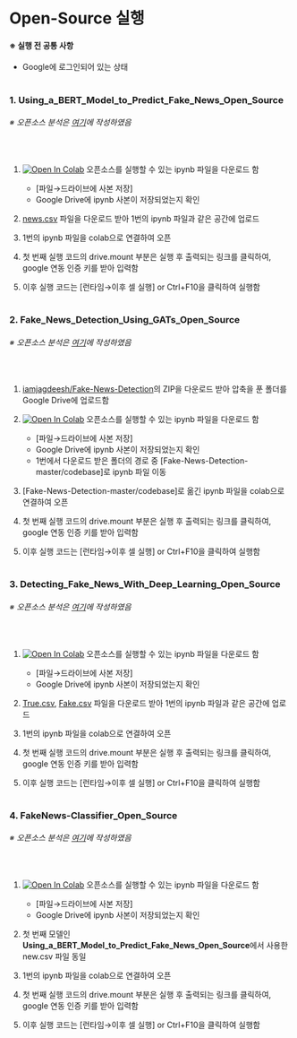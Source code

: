 # Open-Source 실행

#### ※ 실행 전 공통 사항
- Google에 로그인되어 있는 상태

#

### 1. Using_a_BERT_Model_to_Predict_Fake_News_Open_Source
###### ※ 오픈소스 분석은 [여기](https://github.com/BlockchainTechnologyRnDLab/FakeNews/blob/master/Hanyoonjin/BERT/Using_a_BERT_Model_to_Predict_Fake_News.md)에 작성하였음
<br/>

1.  [![Open In Colab](https://colab.research.google.com/assets/colab-badge.svg)](https://colab.research.google.com/drive/1C5vUf4L_O_5Y1VIEVddwljIe3QNPaxfj?usp=sharing) 오픈소스를 실행할 수 있는 ipynb 파일을 다운로드 함
    - [파일→드라이브에 사본 저장]
    - Google Drive에 ipynb 사본이 저장되었는지 확인
    
2. [news.csv](https://drive.google.com/file/d/1zGkOI7mUBohlsTvVg0MPxL5glVmFo_Gu/view?usp=sharing) 파일을 다운로드 받아 1번의 ipynb 파일과 같은 공간에 업로드

3. 1번의 ipynb 파일을 colab으로 연결하여 오픈

4. 첫 번째 실행 코드의 drive.mount 부분은 실행 후 출력되는 링크를 클릭하여, google 연동 인증 키를 받아 입력함

5. 이후 실행 코드는 [런타임→이후 셀 실행] or Ctrl+F10을 클릭하여 실행함

#

### 2. Fake_News_Detection_Using_GATs_Open_Source
###### ※ 오픈소스 분석은 [여기](https://github.com/BlockchainTechnologyRnDLab/FakeNews/blob/master/Hanyoonjin/BERT/Fake_News_Detection_Using_GATs.md)에 작성하였음
<br/>

1. [iamjagdeesh/Fake-News-Detection](https://github.com/iamjagdeesh/Fake-News-Detection)의 ZIP을 다운로드 받아 압축을 푼 폴더를 Google Drive에 업로드함

2.  [![Open In Colab](https://colab.research.google.com/assets/colab-badge.svg)](https://colab.research.google.com/drive/1YhJMrxJ-UR6DA5EDNsgrNNDp2esk7f2E?usp=sharing) 오픈소스를 실행할 수 있는 ipynb 파일을 다운로드 함
    - [파일→드라이브에 사본 저장]
    - Google Drive에 ipynb 사본이 저장되었는지 확인
    - 1번에서 다운로드 받은 폴더의 경로 중 [Fake-News-Detection-master/codebase]로 ipynb 파일 이동
    
3. [Fake-News-Detection-master/codebase]로 옮긴 ipynb 파일을 colab으로 연결하여 오픈

4. 첫 번째 실행 코드의 drive.mount 부분은 실행 후 출력되는 링크를 클릭하여, google 연동 인증 키를 받아 입력함

5. 이후 실행 코드는 [런타임→이후 셀 실행] or Ctrl+F10을 클릭하여 실행함

#

### 3. Detecting_Fake_News_With_Deep_Learning_Open_Source
###### ※ 오픈소스 분석은 [여기](https://github.com/BlockchainTechnologyRnDLab/FakeNews/blob/master/Hanyoonjin/Detecting_Fake_News_With_Deep_Learning_Open_Source.md)에 작성하였음
<br/>

1.  [![Open In Colab](https://colab.research.google.com/assets/colab-badge.svg)](https://colab.research.google.com/drive/17UIrc4f2l0EI5XJVLqQhiCINCxMdl53G?usp=sharing) 오픈소스를 실행할 수 있는 ipynb 파일을 다운로드 함
    - [파일→드라이브에 사본 저장]
    - Google Drive에 ipynb 사본이 저장되었는지 확인
    
2. [True.csv](https://drive.google.com/file/d/1trQbXCfIQFGPv69KwQAyCsxGXVhuYVIK/view?usp=sharing), [Fake.csv](https://drive.google.com/file/d/14QeSEdkezvozL-sWQE4H-5Mkst5ukNUC/view?usp=sharing) 파일을 다운로드 받아 1번의 ipynb 파일과 같은 공간에 업로드

3. 1번의 ipynb 파일을 colab으로 연결하여 오픈

4. 첫 번째 실행 코드의 drive.mount 부분은 실행 후 출력되는 링크를 클릭하여, google 연동 인증 키를 받아 입력함

5. 이후 실행 코드는 [런타임→이후 셀 실행] or Ctrl+F10을 클릭하여 실행함

#
    
### 4. FakeNews-Classifier_Open_Source
###### ※ 오픈소스 분석은 [여기](https://github.com/BlockchainTechnologyRnDLab/FakeNews/blob/master/Hanyoonjin/FakeNews-Classifier_Open_Source.md)에 작성하였음
<br/>

1.  [![Open In Colab](https://colab.research.google.com/assets/colab-badge.svg)](https://colab.research.google.com/drive/1GJQgPjw9h0m4oPagjO5Eok978nfT7xzj?usp=sharing) 오픈소스를 실행할 수 있는 ipynb 파일을 다운로드 함
    - [파일→드라이브에 사본 저장]
    - Google Drive에 ipynb 사본이 저장되었는지 확인
    
2. 첫 번째 모델인 **Using_a_BERT_Model_to_Predict_Fake_News_Open_Source**에서 사용한 new.csv 파일 동일

3. 1번의 ipynb 파일을 colab으로 연결하여 오픈

4. 첫 번째 실행 코드의 drive.mount 부분은 실행 후 출력되는 링크를 클릭하여, google 연동 인증 키를 받아 입력함

5. 이후 실행 코드는 [런타임→이후 셀 실행] or Ctrl+F10을 클릭하여 실행함

